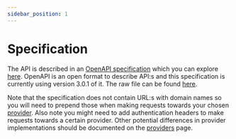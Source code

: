```yaml
---
sidebar_position: 1
---
```


# Specification

The API is described in an [OpenAPI specification](https://swagger.io/specification/) which you can explore [here](/openapi-specification). OpenAPI is an open format to describe API:s and this specification is currently using version 3.0.1 of it. The raw file can be found [here](https://github.com/Sambruk/Open-Meal/blob/main/OpenAPI%20Specification.yml).

Note that the specification does not contain URL:s with domain names so you will need to prepend those when making requests towards your chosen [provider](/Docs/providers). Also note you might need to add authentication headers to make requests towards a certain provider. Other potential differences in provider implementations should be documented on the [providers](/Docs/providers) page.
